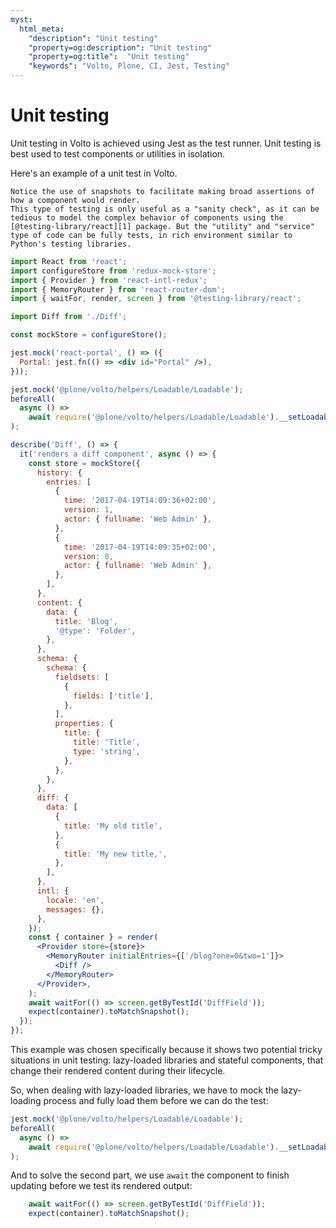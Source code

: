 ```yaml
---
myst:
  html_meta:
    "description": "Unit testing"
    "property=og:description": "Unit testing"
    "property=og:title":  "Unit testing"
    "keywords": "Volto, Plone, CI, Jest, Testing"
---
```


# Unit testing

Unit testing in Volto is achieved using Jest as the test runner. Unit testing is best used to test components or utilities in isolation.

Here's an example of a unit test in Volto.


```{note}
Notice the use of snapshots to facilitate making broad assertions of how a component would render.
This type of testing is only useful as a "sanity check", as it can be tedious to model the complex behavior of components using the [@testing-library/react][1] package. But the "utility" and "service" type of code can be fully tests, in rich environment similar to Python's testing libraries.
```

[1]: https://testing-library.com/docs/react-testing-library/intro/

```jsx
import React from 'react';
import configureStore from 'redux-mock-store';
import { Provider } from 'react-intl-redux';
import { MemoryRouter } from 'react-router-dom';
import { waitFor, render, screen } from '@testing-library/react';

import Diff from './Diff';

const mockStore = configureStore();

jest.mock('react-portal', () => ({
  Portal: jest.fn(() => <div id="Portal" />),
}));

jest.mock('@plone/volto/helpers/Loadable/Loadable');
beforeAll(
  async () =>
    await require('@plone/volto/helpers/Loadable/Loadable').__setLoadables(),
);

describe('Diff', () => {
  it('renders a diff component', async () => {
    const store = mockStore({
      history: {
        entries: [
          {
            time: '2017-04-19T14:09:36+02:00',
            version: 1,
            actor: { fullname: 'Web Admin' },
          },
          {
            time: '2017-04-19T14:09:35+02:00',
            version: 0,
            actor: { fullname: 'Web Admin' },
          },
        ],
      },
      content: {
        data: {
          title: 'Blog',
          '@type': 'Folder',
        },
      },
      schema: {
        schema: {
          fieldsets: [
            {
              fields: ['title'],
            },
          ],
          properties: {
            title: {
              title: 'Title',
              type: 'string',
            },
          },
        },
      },
      diff: {
        data: [
          {
            title: 'My old title',
          },
          {
            title: 'My new title,',
          },
        ],
      },
      intl: {
        locale: 'en',
        messages: {},
      },
    });
    const { container } = render(
      <Provider store={store}>
        <MemoryRouter initialEntries={['/blog?one=0&two=1']}>
          <Diff />
        </MemoryRouter>
      </Provider>,
    );
    await waitFor(() => screen.getByTestId('DiffField'));
    expect(container).toMatchSnapshot();
  });
});
```

This example was chosen specifically because it shows two potential tricky situations in unit testing: lazy-loaded libraries and stateful components, that change their rendered content during their lifecycle.

So, when dealing with lazy-loaded libraries, we have to mock the lazy-loading process and fully load them before we can do the test:

```js
jest.mock('@plone/volto/helpers/Loadable/Loadable');
beforeAll(
  async () =>
    await require('@plone/volto/helpers/Loadable/Loadable').__setLoadables(),
);
```

And to solve the second part, we use `await` the component to finish updating before we test its rendered output:

```js
    await waitFor(() => screen.getByTestId('DiffField'));
    expect(container).toMatchSnapshot();
```
